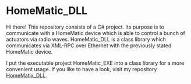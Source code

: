 # HomeMatic_DLL
Hi there! This repository consists of a C# project. Its purpose is to communicate with a HomeMatic device which is able to control a bunch of actuators via radio waves. HomeMatic_DLL is a class library which communicates via XML-RPC over Ethernet with the previously stated HomeMatic device.

I put the executable project HomeMatic_EXE into a class library for a more convenient usage.
If you like to have a look, visit my repository [HomeMatix_DLL](https://github.com/cleanCoder1999/HomeMatic_EXE).
